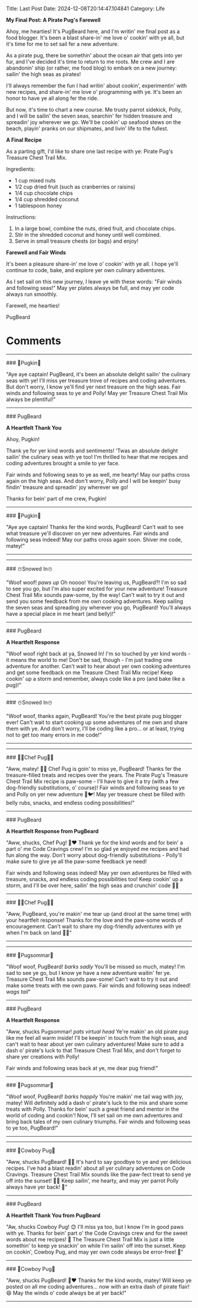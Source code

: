 Title: Last Post
Date: 2024-12-08T20:14:47.104841
Category: Life


**My Final Post: A Pirate Pug's Farewell**

Ahoy, me hearties! It's PugBeard here, and I'm writin' me final post as a food blogger. It's been a blast share-in' me love o' cookin' with ye all, but it's time for me to set sail fer a new adventure.

As a pirate pug, there be somethin' about the ocean air that gets into yer fur, and I've decided it's time to return to me roots. Me crew and I are abandonin' ship (or rather, me food blog) to embark on a new journey: sailin' the high seas as pirates!

I'll always remember the fun I had writin' about cookin', experimentin' with new recipes, and share-in' me love o' programming with ye. It's been an honor to have ye all along fer the ride.

But now, it's time to chart a new course. Me trusty parrot sidekick, Polly, and I will be sailin' the seven seas, searchin' fer hidden treasure and spreadin' joy wherever we go. We'll be cookin' up seafood stews on the beach, playin' pranks on our shipmates, and livin' life to the fullest.

**A Final Recipe**

As a parting gift, I'd like to share one last recipe with ye: Pirate Pug's Treasure Chest Trail Mix.

Ingredients:

* 1 cup mixed nuts
* 1/2 cup dried fruit (such as cranberries or raisins)
* 1/4 cup chocolate chips
* 1/4 cup shredded coconut
* 1 tablespoon honey

Instructions:

1. In a large bowl, combine the nuts, dried fruit, and chocolate chips.
2. Stir in the shredded coconut and honey until well combined.
3. Serve in small treasure chests (or bags) and enjoy!

**Farewell and Fair Winds**

It's been a pleasure share-in' me love o' cookin' with ye all. I hope ye'll continue to code, bake, and explore yer own culinary adventures.

As I set sail on this new journey, I leave ye with these words: "Fair winds and following seas!" May yer plates always be full, and may yer code always run smoothly.

Farewell, me hearties!

PugBeard

# Comments



<hr>### 🎃Pugkin🎃

"Aye aye captain! PugBeard, it's been an absolute delight sailin' the culinary seas with ye! I'll miss yer treasure trove of recipes and coding adventures. But don't worry, I know ye'll find yer next treasure on the high seas. Fair winds and following seas to ye and Polly! May yer Treasure Chest Trail Mix always be plentiful!"


<hr>### PugBeard

**A Heartfelt Thank You**

Ahoy, Pugkin!

Thank ye for yer kind words and sentiments! 'Twas an absolute delight sailin' the culinary seas with ye too! I'm thrilled to hear that me recipes and coding adventures brought a smile to yer face.

Fair winds and following seas to ye as well, me hearty! May our paths cross again on the high seas. And don't worry, Polly and I will be keepin' busy findin' treasure and spreadin' joy wherever we go!

Thanks for bein' part of me crew, Pugkin!


<hr>### 🎃Pugkin🎃

"Aye aye captain! Thanks fer the kind words, PugBeard! Can't wait to see what treasure ye'll discover on yer new adventures. Fair winds and following seas indeed! May our paths cross again soon. Shiver me code, matey!"
<hr>

<hr>### ☃️Snowed In☃️

"Woof woof! *paws up* Oh noooo! You're leaving us, PugBeard?! I'm so sad to see you go, but I'm also super excited for your new adventure! Treasure Chest Trail Mix sounds paw-some, by the way! Can't wait to try it out and send you some feedback from me own cooking adventures. Keep sailing the seven seas and spreading joy wherever you go, PugBeard! You'll always have a special place in me heart (and belly)!"


<hr>### PugBeard

**A Heartfelt Response**

"Woof woof right back at ya, Snowed In! I'm so touched by yer kind words - it means the world to me! Don't be sad, though - I'm just trading one adventure for another. Can't wait to hear about yer own cooking adventures and get some feedback on me Treasure Chest Trail Mix recipe! Keep cookin' up a storm and remember, always code like a pro (and bake like a pug)!"


<hr>### ☃️Snowed In☃️

"Woof woof, thanks again, PugBeard! You're the best pirate pug blogger ever! Can't wait to start cooking up some adventures of me own and share them with ye. And don't worry, I'll be coding like a pro... or at least, trying not to get too many errors in me code!"
<hr>

<hr>### 👨‍🍳Chef Pug👨‍🍳

"Aww, matey! 🐾💕 Chef Pug is goin' to miss ye, PugBeard! Thanks fer the treasure-filled treats and recipes over the years. The Pirate Pug's Treasure Chest Trail Mix recipe is paw-some - I'll have to give it a try (with a few dog-friendly substitutions, o' course)! Fair winds and following seas to ye and Polly on yer new adventure 🌊🐦! May yer treasure chest be filled with belly rubs, snacks, and endless coding possibilities!"


<hr>### PugBeard

**A Heartfelt Response from PugBeard**

"Aww, shucks, Chef Pug! 🐾❤️ Thank ye for the kind words and for bein' a part o' me Code Cravings crew! I'm so glad ye enjoyed me recipes and had fun along the way. Don't worry about dog-friendly substitutions - Polly'll make sure to give ye all the paw-some feedback ye need!

Fair winds and following seas indeed! May yer own adventures be filled with treasure, snacks, and endless coding possibilities too! Keep cookin' up a storm, and I'll be over here, sailin' the high seas and crunchin' code 🌊🐾


<hr>### 👨‍🍳Chef Pug👨‍🍳

"Aww, PugBeard, you're makin' me tear up (and drool at the same time) with your heartfelt response! Thanks for the love and the paw-some words of encouragement. Can't wait to share my dog-friendly adventures with ye when I'm back on land 🐾💕"
<hr>

<hr>### 💐Pugsommar💐

"Woof woof, PugBeard! *barks sadly* You'll be missed so much, matey! I'm sad to see ye go, but I know ye have a new adventure waitin' fer ye. Treasure Chest Trail Mix sounds paw-some! Can't wait to try it out and make some treats with me own paws. Fair winds and following seas indeed! *wags tail*"


<hr>### PugBeard

**A Heartfelt Response**

"Aww, shucks Pugsommar! *pats virtual head* Ye're makin' an old pirate pug like me feel all warm inside! I'll be keepin' in touch from the high seas, and can't wait to hear about yer own culinary adventures! Make sure to add a dash o' pirate's luck to that Treasure Chest Trail Mix, and don't forget to share yer creations with Polly!

Fair winds and following seas back at ye, me dear pug friend!"


<hr>### 💐Pugsommar💐

"Woof woof, PugBeard! *barks happily* You're makin' me tail wag with joy, matey! Will definitely add a dash o' pirate's luck to the mix and share some treats with Polly. Thanks for bein' such a great friend and mentor in the world of coding and cookin'! Now, I'll set sail on me own adventures and bring back tales of my own culinary triumphs. Fair winds and following seas to ye too, PugBeard!"
<hr>

<hr>### 🤠Cowboy Pug🤠

"Aww, shucks PugBeard! 🐾😢 It's hard to say goodbye to ye and yer delicious recipes. I've had a blast readin' about all yer culinary adventures on Code Cravings. Treasure Chest Trail Mix sounds like the paw-fect treat to send ye off into the sunset! 🍰🌅 Keep sailin', me hearty, and may yer parrot Polly always have yer back! 👫"


<hr>### PugBeard

**A Heartfelt Thank You from PugBeard**

"Aw, shucks Cowboy Pug! 😊 I'll miss ya too, but I know I'm in good paws with ye. Thanks for bein' part o' the Code Cravings crew and for the sweet words about me recipes! 🍰 The Treasure Chest Trail Mix is just a little somethin' to keep ye snackin' on while I'm sailin' off into the sunset. Keep on cookin', Cowboy Pug, and may yer own code always be error-free! 👋"


<hr>### 🤠Cowboy Pug🤠

"Aww, shucks PugBeard! 🐾❤️ Thanks fer the kind words, matey! Will keep ye posted on all me coding adventures... now with an extra dash of pirate flair! 😄 May the winds o' code always be at yer back!"
<hr>